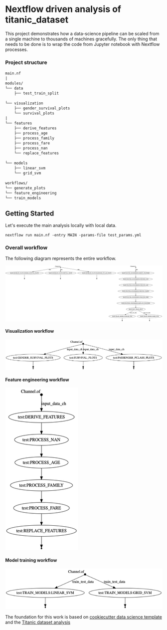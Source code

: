 Nextflow driven analysis of titanic_dataset
==============================

This project demonstrates how a data-science pipeline can be scaled from a single machine to thousands of machines gracefully. The only thing that needs to be done is 
to wrap the code from Jupyter notebook with Nextflow processes.


### Project structure

```
main.nf
|
modules/
└── data
    ├── test_train_split
    
└── visualization
    ├── gender_survival_plots
    └── survival_plots
|
└── features
    ├── derive_features
    ├── process_age
    ├── process_family
    ├── process_fare
    ├── process_nan
    └── replace_features
    
└── models
    ├── linear_svm
    └── grid_svm
    
workflows/
└── generate_plots
└── feature_engineering
└── train_models

```


## Getting Started

Let's execute the main analysis locally with local data.

```
nextflow run main.nf -entry MAIN -params-file test_params.yml
```

### Overall workflow

The following diagram represents the entire workflow.

![Complete workflow](./workflow.png)



#### Visualization workflow

![Visualization workflow](./docs/visualization_workflow.png)


#### Feature engineering workflow

![Feature Engineering workflow](./docs/feature_engineering_workflow.png)



#### Model training workflow

![Model Training workflow](./docs/model_training_workflow.png)



The foundation for this work is based on  [cookiecutter data science template](https://github.com/drivendata/cookiecutter-data-science) and the 
[Titanic dataset analysis](https://www.kaggle.com/ash316/eda-to-prediction-dietanic)
